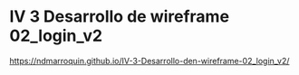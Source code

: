 # IV 3 Desarrollo de wireframe 02_login_v2

https://ndmarroquin.github.io/IV-3-Desarrollo-den-wireframe-02_login_v2/
